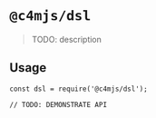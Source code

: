 # `@c4mjs/dsl`

> TODO: description

## Usage

```
const dsl = require('@c4mjs/dsl');

// TODO: DEMONSTRATE API
```
